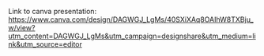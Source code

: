Link to canva presentation:
https://www.canva.com/design/DAGWGJ_LgMs/40SXiXAq8OAIhW8TXBju_w/view?utm_content=DAGWGJ_LgMs&utm_campaign=designshare&utm_medium=link&utm_source=editor

